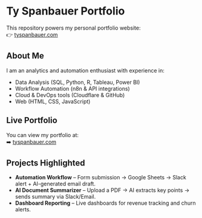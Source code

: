 # Ty Spanbauer Portfolio

This repository powers my personal portfolio website:  
👉 [tyspanbauer.com](https://tyspanbauer.com)

## About Me
I am an analytics and automation enthusiast with experience in:
- Data Analysis (SQL, Python, R, Tableau, Power BI)
- Workflow Automation (n8n & API integrations)
- Cloud & DevOps tools (Cloudflare & GitHub)
- Web (HTML, CSS, JavaScript)

## Live Portfolio
You can view my portfolio at:  
➡️ [tyspanbauer.com](https://tyspanbauer.com)

## Projects Highlighted
- **Automation Workflow** – Form submission → Google Sheets → Slack alert + AI-generated email draft.
- **AI Document Summarizer** – Upload a PDF → AI extracts key points → sends summary via Slack/Email.
- **Dashboard Reporting** – Live dashboards for revenue tracking and churn alerts.

